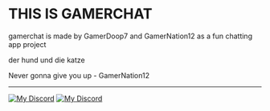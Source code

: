 # THIS IS GAMERCHAT
gamerchat is made by GamerDoop7 and GamerNation12 as a fun chatting app project

der hund und die katze



Never gonna give you up - GamerNation12

--------------------------------------------------------------------------------------------------
[![My Discord](https://disi-api.bennynguyen.dev/smallcard_svg/759433582107426816?&bg=1900FF&activity=true&mood=true&created=true&discordLabel=true)](https://discord.com/users/759433582107426816)
[![My Discord](https://disi-api.bennynguyen.dev/smallcard_svg/879580501323698176?&bg1=FF9900&bg2=FFF454&activity=true&mood=true&created=true&angle=0&discordLabel=true)](https://discord.com/users/879580501323698176)
